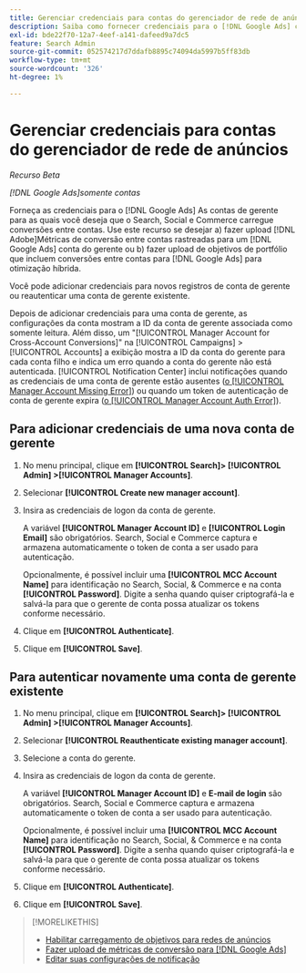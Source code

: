 ```yaml
---
title: Gerenciar credenciais para contas do gerenciador de rede de anúncios
description: Saiba como fornecer credenciais para o [!DNL Google Ads] contas de gerente.
exl-id: bde22f70-12a7-4eef-a141-dafeed9a7dc5
feature: Search Admin
source-git-commit: 052574217d7ddafb8895c74094da5997b5ff83db
workflow-type: tm+mt
source-wordcount: '326'
ht-degree: 1%

---
```


# Gerenciar credenciais para contas do gerenciador de rede de anúncios

*Recurso Beta*

*[!DNL Google Ads]somente contas*

Forneça as credenciais para o [!DNL Google Ads] As contas de gerente para as quais você deseja que o Search, Social e Commerce carregue conversões entre contas. Use este recurso se desejar a) fazer upload [!DNL Adobe]Métricas de conversão entre contas rastreadas para um [!DNL Google Ads] conta do gerente ou b) fazer upload de objetivos de portfólio que incluem conversões entre contas para [!DNL Google Ads] para otimização híbrida.

<!-- [Maybe later: and c) sync conversion value rules for accounts that use cross-account conversion tracking with Google Ads.] -->

Você pode adicionar credenciais para novos registros de conta de gerente ou reautenticar uma conta de gerente existente.

Depois de adicionar credenciais para uma conta de gerente, as configurações da conta mostram a ID da conta de gerente associada como somente leitura. Além disso, um &quot;[!UICONTROL Manager Account for Cross-Account Conversions]&quot; na [!UICONTROL Campaigns] > [!UICONTROL Accounts] a exibição mostra a ID da conta do gerente para cada conta filho e indica um erro quando a conta do gerente não está autenticada. [!UICONTROL Notification Center] inclui notificações quando as credenciais de uma conta de gerente estão ausentes ([o [!UICONTROL Manager Account Missing Error]](/help/search-social-commerce/notifications/notification-about.md)) ou quando um token de autenticação de conta de gerente expira ([o [!UICONTROL Manager Account Auth Error]](/help/search-social-commerce/notifications/notification-about.md)).

## Para adicionar credenciais de uma nova conta de gerente

1. No menu principal, clique em **[!UICONTROL Search]> [!UICONTROL Admin] >[!UICONTROL Manager Accounts]**.

1. Selecionar **[!UICONTROL Create new manager account]**.

1. Insira as credenciais de logon da conta de gerente.

   A variável **[!UICONTROL Manager Account ID]** e **[!UICONTROL Login Email]** são obrigatórios. Search, Social e Commerce captura e armazena automaticamente o token de conta a ser usado para autenticação.

   Opcionalmente, é possível incluir uma **[!UICONTROL MCC Account Name]** para identificação no Search, Social, &amp; Commerce e na conta **[!UICONTROL Password]**. Digite a senha quando quiser criptografá-la e salvá-la para que o gerente de conta possa atualizar os tokens conforme necessário.

1. Clique em **[!UICONTROL Authenticate]**.

1. Clique em **[!UICONTROL Save]**.

## Para autenticar novamente uma conta de gerente existente

1. No menu principal, clique em **[!UICONTROL Search]> [!UICONTROL Admin] >[!UICONTROL Manager Accounts]**.

1. Selecionar **[!UICONTROL Reauthenticate existing manager account]**.

1. Selecione a conta do gerente.

1. Insira as credenciais de logon da conta de gerente.

   A variável **[!UICONTROL Manager Account ID]** e **E-mail de login** são obrigatórios. Search, Social e Commerce captura e armazena automaticamente o token de conta a ser usado para autenticação.

   Opcionalmente, é possível incluir uma **[!UICONTROL MCC Account Name]** para identificação no Search, Social, &amp; Commerce e na conta **[!UICONTROL Password]**. Digite a senha quando quiser criptografá-la e salvá-la para que o gerente de conta possa atualizar os tokens conforme necessário.

1. Clique em **[!UICONTROL Authenticate]**.

1. Clique em **[!UICONTROL Save]**.

>[!MORELIKETHIS]
>
>* [Habilitar carregamento de objetivos para redes de anúncios](/help/search-social-commerce/tools/objective-upload-to-networks.md)
>* [Fazer upload de métricas de conversão para [!DNL Google Ads]](/help/search-social-commerce/tools/conversion-metrics-upload-to-google.md)
>* [Editar suas configurações de notificação](/help/search-social-commerce/notifications/notification-edit.md)
